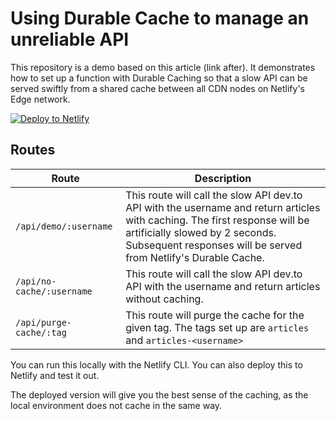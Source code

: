 # Using Durable Cache to manage an unreliable API

This repository is a demo based on this article (link after). It demonstrates how to set up a function with Durable Caching so that a slow API can be served swiftly from a shared cache between all CDN nodes on Netlify's Edge network.

[![Deploy to Netlify](https://www.netlify.com/img/deploy/button.svg)](https://app.netlify.com/start/deploy?repository=<tbd>)


## Routes

| Route | Description |
| --- | --- |
| `/api/demo/:username` | This route will call the slow API dev.to API with the username and return articles with caching. The first response will be artificially slowed by 2 seconds. Subsequent responses will be served from Netlify's Durable Cache. |
| `/api/no-cache/:username` | This route will call the slow API dev.to API with the username and return articles without caching. |
| `/api/purge-cache/:tag` | This route will purge the cache for the given tag. The tags set up are `articles` and `articles-<username>` |

You can run this locally with the Netlify CLI. You can also deploy this to Netlify and test it out.

The deployed version will give you the best sense of the caching, as the local environment does not cache in the same way.